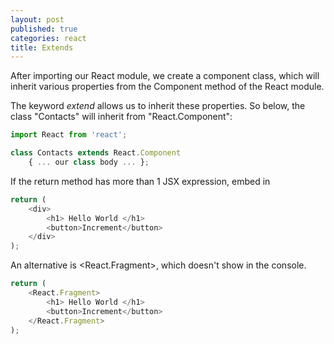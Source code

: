 ```yaml
---
layout: post
published: true
categories: react
title: Extends 
---
```


After importing our React module, we create a component class, which will inherit various properties from the Component method of the React module.  

The keyword *extend* allows us to inherit these properties.  So below, the class "Contacts" will inherit from "React.Component":

```javascript
import React from 'react';

class Contacts extends React.Component 
    { ... our class body ... };
```

If the return method has more than 1 JSX expression, embed in  *<div>*

```javascript
return (
    <div>
        <h1> Hello World </h1>
        <button>Increment</button>
    </div>
);
```

An alternative is <React.Fragment>, which doesn't show in the console.  

```javascript
return (
    <React.Fragment>
        <h1> Hello World </h1>
        <button>Increment</button>
    </React.Fragment>
);

```





